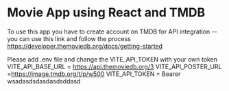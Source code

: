 # Movie App using React and TMDB

To use this app you have to create account on TMDB for API integration
-- you can use this link and follow the process https://developer.themoviedb.org/docs/getting-started

Please add .env file and change the VITE_API_TOKEN with your own token
VITE_API_BASE_URL = https://api.themoviedb.org/3
VITE_API_POSTER_URL =https://image.tmdb.org/t/p/w500
VITE_API_TOKEN = Bearer wsadasdsdasdasdsddasd
